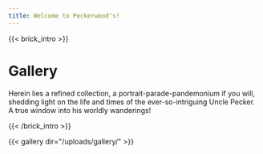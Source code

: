 ```yaml
---
title: Welcome to Peckerwood's! 
---
```

{{< brick_intro >}}

# Gallery

 Herein lies a refined collection, a portrait-parade-pandemonium if you will, shedding light on the life and times of the ever-so-intriguing Uncle Pecker. A true window into his worldly wanderings!


{{< /brick_intro >}}

{{< gallery dir="/uploads/gallery/" >}} 

